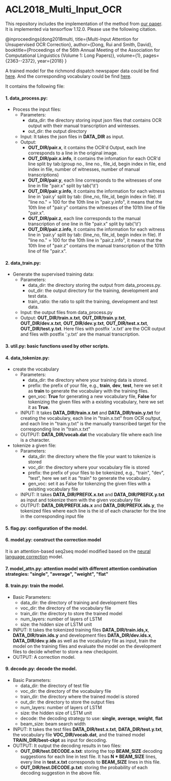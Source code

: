 # ACL2018_Multi_Input_OCR

This repository includes the implementation of the method from [our paper](http://www.ccs.neu.edu/home/dongrui/paper/acl_2018.pdf). It is implemented via tensorflow 1.12.0. Please use the following citation.

@inproceedings{dong2018multi,
  title={Multi-Input Attention for Unsupervised OCR Correction},
  author={Dong, Rui and Smith, David},
  booktitle={Proceedings of the 56th Annual Meeting of the Association for Computational Linguistics (Volume 1: Long Papers)},
  volume={1},
  pages={2363--2372},
  year={2018}
}

A trained model for the richmond dispatch newspaper data could be find [here](https://drive.google.com/open?id=1CB0uJd326jGrHtd6clO3h3Kx7TmLvioU). And the corresponding vocabulary could be find [here](https://drive.google.com/open?id=18x-eiH8LbU0PrnlZkORhTqBgsCYggNJz).


It contains the following file:

#### 1. data_process.py: 
* Process the input files:
    * Parameters:
        * data_dir: the directory storing input json files that contains OCR output with their manual transcription and wintesses.
        * out_dir: the output directory 
    * Input: It takes the json files in **DATA_DIR** as input.
    * Output: 
        * **OUT_DIR/pair.x**, it contains the OCR'd Output, each line corresponds to a line in the original image.
        * **OUT_DIR/pair.x.info**, it contains the infomation for each OCR'd line split by tab:(group no., line no., file_id, begin index in file, end index in file, number of witnesses, number of manual transcriptions)
        * **OUT_DIR/pair.y**, each line corresponds to the witnesses of one line in file "pair.x" split by tab('\t')
        * **OUT_DIR/pair.y.info**, it contains the information for each witness line in 'pair.y' split by tab: (line_no, file_id, begin index in file). If "line no." = 100 for the 10th line in "pair.y.info", it means that the 10th line of "pair.y" contains the witnesses of the 101th line of file "pair.x".
        * **OUT_DIR/pair.z**, each line corresponds to the manual transcription of one line in file "pair.x" split by tab('\t')
        * **OUT_DIR/pair.z.info**, it contains the information for each witness line in 'pair.y' split by tab: (line_no, file_id, begin index in file). If "line no." = 100 for the 10th line in "pair.z.info", it means that the 10th line of "pair.z" contains the manual transcription of the 101th line of file "pair.x".
 
#### 2. data_train.py:
* Generate the supervised training data:
    * Parameters:
         * data_dir: the directory storing the output from data_process.py.
         * out_dir: the output directory for the training, development and test data.
         * train_ratio: the ratio to split the training, development and test data.
    * Input: the output files from data_process.py
    * Output: **OUT_DIR/train.x.txt**, **OUT_DIR/train.y.txt**, **OUT_DIR/dev.x.txt**, **OUT_DIR/dev.y.txt**, **OUT_DIR/test.x.txt**, **OUT_DIR/test.y.txt**. Here files with postfix '.x.txt' are the OCR output and files with postfix '.y.txt' are the manual transcription.
 
#### 3. util.py: basic functions used by other scripts.

#### 4. data_tokenize.py: 
* create the vocabulary
    * Parameters:
        * data_dir: the directory where your training data is stored.
        * prefix: the prefix of your file, e.g., **train**, **dev**, **test**, here we set it as **train** to generate the vocabulary with the training files.
	    * gen_voc: **True** for generating a new vocabulary file, **False** for tokenizing the given files with a existing vocabulary, here we set it as **True**.
	* INPUT: It takes **DATA_DIR/train.x.txt** and **DATA_DIR/train.y.txt** for creating the vocabulary, each line in "train.x.txt" from OCR ou/tput, and each line in "train.y.txt" is the manually transcribed target for the corresponding line in "train.x.txt"
	* OUTPUT: **DATA_DIR/vocab.dat** the vocabulary file where each line is a character.
* tokenize a given file:	
    * Parameters:	
	    * data_dir: the directory where the file your want to tokenize is stored		 
		* voc_dir: the directory where your vocabulary file is stored	   
 		* prefix: the prefix of your files to be tokenized, e.g., "train", "dev", "test", here we set it as "train" to generate the vocabulary.
		* gen_voc: set it as False for tokenzing the given files with a exisiting vocabulary file
	* INPUT: It takes **DATA_DIR/PREFIX.x.txt** and **DATA_DIR/PREFIX.y.txt** as input and tokenize them with the given vocabulary file
	* OUTPUT: **DATA_DIR/PREFIX.ids.x** and **DATA_DIR/PREFIX.ids.y**, the tokenized files where each line is the id of each character for the line in the corresponding input file

#### 5. flag.py: configuration of the model.

#### 6. model.py: construct the correction model 
   It is an attention-based seq2seq model modified based on the [neural language correction](https://github.com/stanfordmlgroup/nlc) model.

#### 7. model_attn.py: attention model with different attention combination strategies: "single", "average", "weight", "flat"

#### 8. train.py: train the model.
* Basic Parameters:
    * data_dir: the directory of training and development files
    * voc_dir: the directory of the vocabulary file
    * train_dir: the directory to store the trained model
    * num_layers: number of layers of LSTM
    * size: the hidden size of LSTM unit
* INPUT: It takes the tokenized training files **DATA_DIR/train.ids,x**, **DATA_DIR/train.ids.y** and development files **DATA_DIR/dev.ids.x**, **DATA_DIR/dev.y.ids** as well as the vocabulary file as input, train the model on the training files and evaluate the model on the development files to decide whether to store a new checkpoint.
* OUTPUT: A correction model.


#### 9. decode.py: decode the model.
* Basic Parameters:
    * data_dir: the directory of test file
    * voc_dir: the directory of the vocabulary file
    * train_dir: the directory where the trained model is stored
    * out_dir: the directory to store the output files
    * num_layers: number of layers of LSTM
    * size: the hidden size of LSTM unit
    * decode: the decoding strategy to use: **single**, **average**, **weight**, **flat**
    * beam_size:  beam search width
* INPUT: It takes the test files **DATA_DIR/test.x.txt**, **DATA_DIR/test.y.txt**, the vocabulary file **VOC_DIR/vocab.dat**, and the trained model  **TRAIN_DIR/best-ckpt** as input for decoding.
* OUTPUT: It output the decoding results in two files:
  * **OUT_DIR/test.DECODE.o.txt**: storing the top **BEAM_SIZE** decoding suggestions for each line in test file. It has **N * BEAM_SIZE** lines, every line in **test.x.txt** corresponds to **BEAM_SIZE** lines in this file.
  * **OUT_DIR/test.DECODE.p.txt**: storing the probability of each decoding suggestion in the above file.



